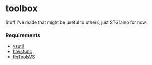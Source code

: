 # toolbox

Stuff I've made that might be useful to others, just STGraino for now.

### Requirements
* [vsutil](https://github.com/Irrational-Encoding-Wizardry/vsutil)
* [havsfunc](https://github.com/HomeOfVapourSynthEvolution/havsfunc)
* [RgToolsVS](https://github.com/Irrational-Encoding-Wizardry/RgToolsVS)